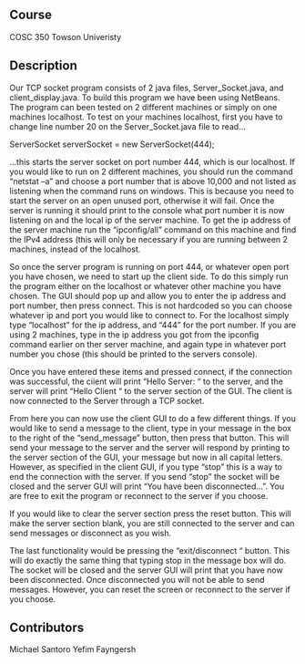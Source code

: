 ## Course
COSC 350 Towson Univeristy 

## Description 
Our TCP socket program consists of 2 java files, Server_Socket.java, and client_display.java. To build this program we have been using NetBeans. The program can been tested on 2 different machines or simply on one machines localhost. To test on your machines localhost, first you have to change line number 20 on the Server_Socket.java file to read…

ServerSocket serverSocket = new ServerSocket(444);

…this starts the server socket on port number 444, which is our localhost. If you would like to run on 2 different machines, you should run the command “netstat –a” and choose a port number that is above 10,000 and not listed as listening when the command runs on windows. This is because you need to start the server on an open unused port, otherwise it will fail. Once the server is running it should print to the console what port number it is now listening on and the local ip of the server machine. To get the ip address of the server machine run the “ipconfig/all” command on this machine and find the IPv4 address (this will only be necessary if you are running between 2 machines, instead of the localhost.

So once the server program is running on port 444, or whatever open port you have chosen, we need to start up the client side. To do this simply run the program either on the localhost or whatever other machine you have chosen. The GUI should pop up and allow you to enter the ip address and port number, then press connect. This is not hardcoded so you can choose whatever ip and port you would like to connect to. For the localhost simply type “localhost” for the ip address, and “444” for the port number. If you are using 2 machines, type in the ip address you got from the ipconfig command earlier on ther server machine, and again type in whatever port number you chose (this should be printed to the servers console). 

Once you have entered these items and pressed connect, if the connection was successful, the ciient will print “Hello Server: “ to the server, and the server will print “Hello Client “ to the server section of the GUI. The client is now connected to the Server through a TCP socket. 
	
From here you can now use the client GUI to do a few different things. If you would like to send a message to the client, type in your message in the box to the right of the “send_message” button, then press that button. This will send your message to the server and the server will respond by printing to the server section of the GUI, your message but now in all capital letters. However, as specified in the client GUI, if you type “stop” this is a way to end the connection with the server. If you send “stop” the socket will be closed and the server GUI will print “You have been disconnected…”. You are free to exit the program or reconnect to the server if you choose. 

If you would like to clear the server section press the reset button. This will make the server section blank, you are still connected to the server and can send messages or disconnect as you wish.


The last functionality would be pressing the “exit/disconnect “ button. This will do exactly the same thing that typing stop in the message box will do. The socket will be closed and the server GUI will print that you have now been disconnected. Once disconnected you will not be able to send messages. However, you can reset the screen or reconnect to the server if you choose. 

## Contributors
  Michael Santoro
  Yefim Fayngersh

